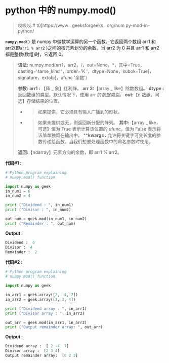 # python 中的 numpy.mod()

> 哎哎哎:# t0]https://www . geeksforgeeks . org/num py-mod-in-python/

**`numpy.mod()`** 是 numpy 中做数学运算的另一个函数。它返回两个数组 arr1 和 arr2(即`arr1 % arr2` )之间的按元素划分的余数。当 arr2 为 0 并且 arr1 和 arr2 都是整数(数组)时，它返回 0。

> **语法:** numpy.mod(arr1，arr2，/，out=None，*，其中=True，casting='same_kind '，order='K '，dtype=None，subok=True[，signature，extobj]，ufunc '余数')
> 
> **参数:**
> **arr1 :** 【阵 _ 象】红利阵。
> **arr 2:**【array _ like】除数数组。
> **dtype :** 返回数组的类型。默认情况下，使用 arr 的*数据类型*。
> **out:**【n 数组，可选】存储结果的位置。
> - >如果提供，它必须具有输入广播到的形状。
> - >如果未提供或无，则返回新分配的阵列。
> **其中:**【array _ like，可选】值为 True 表示计算该位置的 ufunc，值为 False 表示将该值单独留在输出中。
> ****kwargs :** 允许将关键字可变长度的参数传递给函数。当我们想要处理函数中的命名参数时使用。
> 
> **返回:**【ndarray】元素方向的余数，即 arr1 % arr2。

**代码#1 :**

```py
# Python program explaining
# numpy.mod() function

import numpy as geek
in_num1 = 6
in_num2 = 4

print ("Dividend : ", in_num1)
print ("Divisor : ", in_num2)

out_num = geek.mod(in_num1, in_num2) 
print ("Remainder : ", out_num) 
```

**Output :**

```py
Dividend :  6
Divisor :  4
Remainder :  2

```

**代码#2 :**

```py
# Python program explaining
# numpy.mod() function

import numpy as geek

in_arr1 = geek.array([2, -4, 7])
in_arr2 = geek.array([2, 3, 4])

print ("Dividend array : ", in_arr1)
print ("Divisor array : ", in_arr2)

out_arr = geek.mod(in_arr1, in_arr2) 
print ("Output remainder array: ", out_arr) 
```

**Output :**

```py
Dividend array :  [ 2 -4  7]
Divisor array :  [2 3 4]
Output remainder array:  [0 2 3]

```